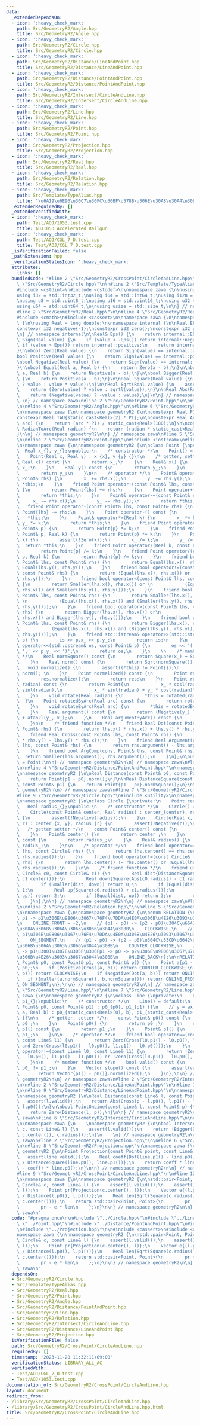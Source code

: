```yaml
---
data:
  _extendedDependsOn:
  - icon: ':heavy_check_mark:'
    path: Src/GeometryR2/Angle.hpp
    title: Src/GeometryR2/Angle.hpp
  - icon: ':heavy_check_mark:'
    path: Src/GeometryR2/Circle.hpp
    title: Src/GeometryR2/Circle.hpp
  - icon: ':heavy_check_mark:'
    path: Src/GeometryR2/Distance/LineAndPoint.hpp
    title: Src/GeometryR2/Distance/LineAndPoint.hpp
  - icon: ':heavy_check_mark:'
    path: Src/GeometryR2/Distance/PointAndPoint.hpp
    title: Src/GeometryR2/Distance/PointAndPoint.hpp
  - icon: ':heavy_check_mark:'
    path: Src/GeometryR2/Intersect/CircleAndLine.hpp
    title: Src/GeometryR2/Intersect/CircleAndLine.hpp
  - icon: ':heavy_check_mark:'
    path: Src/GeometryR2/Line.hpp
    title: Src/GeometryR2/Line.hpp
  - icon: ':heavy_check_mark:'
    path: Src/GeometryR2/Point.hpp
    title: Src/GeometryR2/Point.hpp
  - icon: ':heavy_check_mark:'
    path: Src/GeometryR2/Projection.hpp
    title: Src/GeometryR2/Projection.hpp
  - icon: ':heavy_check_mark:'
    path: Src/GeometryR2/Real.hpp
    title: Src/GeometryR2/Real.hpp
  - icon: ':heavy_check_mark:'
    path: Src/GeometryR2/Relation.hpp
    title: Src/GeometryR2/Relation.hpp
  - icon: ':heavy_check_mark:'
    path: Src/Template/TypeAlias.hpp
    title: "\u6A19\u6E96\u30C7\u30FC\u30BF\u578B\u306E\u30A8\u30A4\u30EA\u30A2\u30B9"
  _extendedRequiredBy: []
  _extendedVerifiedWith:
  - icon: ':heavy_check_mark:'
    path: Test/AOJ/1053.test.cpp
    title: AOJ1053 Accelerated Railgun
  - icon: ':heavy_check_mark:'
    path: Test/AOJ/CGL_7_D.test.cpp
    title: Test/AOJ/CGL_7_D.test.cpp
  _isVerificationFailed: false
  _pathExtension: hpp
  _verificationStatusIcon: ':heavy_check_mark:'
  attributes:
    links: []
  bundledCode: "#line 2 \"Src/GeometryR2/CrossPoint/CircleAndLine.hpp\"\n\n#line 2\
    \ \"Src/GeometryR2/Circle.hpp\"\n\n#line 2 \"Src/Template/TypeAlias.hpp\"\n\n\
    #include <cstdint>\n#include <cstddef>\n\nnamespace zawa {\n\nusing i16 = std::int16_t;\n\
    using i32 = std::int32_t;\nusing i64 = std::int64_t;\nusing i128 = __int128_t;\n\
    \nusing u8 = std::uint8_t;\nusing u16 = std::uint16_t;\nusing u32 = std::uint32_t;\n\
    using u64 = std::uint64_t;\n\nusing usize = std::size_t;\n\n} // namespace zawa\n\
    #line 2 \"Src/GeometryR2/Real.hpp\"\n\n#line 4 \"Src/GeometryR2/Real.hpp\"\n\n\
    #include <cmath>\n#include <cassert>\n\nnamespace zawa {\n\nnamespace geometryR2\
    \ {\n\nusing Real = long double;\n\nnamespace internal {\n\nReal EPS{1e-12};\n\
    constexpr i32 negative{-1};\nconstexpr i32 zero{};\nconstexpr i32 positive{1};\n\
    \n} // namespace internal\n\nReal& Eps() {\n    return internal::EPS;\n}\n\ni32\
    \ Sign(Real value) {\n    if (value < -Eps()) return internal::negative;\n   \
    \ if (value > Eps()) return internal::positive;\n    return internal::zero;\n\
    }\n\nbool Zero(Real value) {\n    return Sign(value) == internal::zero;\n}\n\n\
    bool Positive(Real value) {\n    return Sign(value) == internal::positive;\n}\n\
    \nbool Negative(Real value) {\n    return Sign(value) == internal::negative;\n\
    }\n\nbool Equal(Real a, Real b) {\n    return Zero(a - b);\n}\n\nbool Smaller(Real\
    \ a, Real b) {\n    return Negative(a - b);\n}\n\nbool Bigger(Real a, Real b)\
    \ {\n    return Positive(a - b);\n}\n\nReal Square(Real value) {\n    return (Zero(value)\
    \ ? value : value * value);\n}\n\nReal Sqrt(Real value) {\n    assert(!Negative(value));\n\
    \    return (Zero(value) ? value : sqrtl(value));\n}\n\nReal Abs(Real value) {\n\
    \    return (Negative(value) ? -value : value);\n}\n\n} // namespace geometryR2\n\
    \ \n} // namespace zawa\n#line 2 \"Src/GeometryR2/Point.hpp\"\n\n#line 2 \"Src/GeometryR2/Angle.hpp\"\
    \n\n#line 4 \"Src/GeometryR2/Angle.hpp\"\n\n#line 6 \"Src/GeometryR2/Angle.hpp\"\
    \n\nnamespace zawa {\n\nnamespace geometryR2 {\n\nconstexpr Real PI{acosl(-1)};\n\
    constexpr Real TAU{static_cast<Real>(2) * PI};\n\nconstexpr Real ArcToRadian(Real\
    \ arc) {\n    return (arc * PI) / static_cast<Real>(180);\n}\n\nconstexpr Real\
    \ RadianToArc(Real radian) {\n    return (radian * static_cast<Real>(180)) / PI;\n\
    }\n\n} // namespace geometryR2\n\n} // namespace zawa\n#line 5 \"Src/GeometryR2/Point.hpp\"\
    \n\n#line 7 \"Src/GeometryR2/Point.hpp\"\n#include <iostream>\n#line 9 \"Src/GeometryR2/Point.hpp\"\
    \n\nnamespace zawa {\n\nnamespace geometryR2 {\n\nclass Point {\nprivate:\n  \
    \  Real x_{}, y_{};\npublic:\n    /* constructor */\n    Point() = default;\n\
    \    Point(Real x, Real y) : x_{x}, y_{y} {}\n\n    /* getter, setter */\n   \
    \ Real x() const {\n        return x_;\n    }\n    Real& x() {\n        return\
    \ x_;\n    }\n    Real y() const {\n        return y_;\n    }\n    Real& y() {\n\
    \        return y_;\n    }\n\n    /* operator */\n    Point& operator+=(const\
    \ Point& rhs) {\n        x_ += rhs.x();\n        y_ += rhs.y();\n        return\
    \ *this;\n    }\n    friend Point operator+(const Point& lhs, const Point& rhs)\
    \ {\n        return Point{lhs} += rhs;\n    }\n    Point operator+() const {\n\
    \        return *this;\n    }\n    Point& operator-=(const Point& rhs) {\n   \
    \     x_ -= rhs.x();\n        y_ -= rhs.y();\n        return *this;\n    }\n \
    \   friend Point operator-(const Point& lhs, const Point& rhs) {\n        return\
    \ Point{lhs} -= rhs;\n    }\n    Point operator-() const {\n        return Point{}\
    \ - *this;\n    }\n    Point& operator*=(Real k) {\n        x_ *= k;\n       \
    \ y_ *= k;\n        return *this;\n    }\n    friend Point operator*(Real k, const\
    \ Point& p) {\n        return Point{p} *= k;\n    }\n    friend Point operator*(const\
    \ Point& p, Real k) {\n        return Point{p} *= k;\n    }\n    Point& operator/=(Real\
    \ k) {\n        assert(!Zero(k));\n        x_ /= k;\n        y_ /= k;\n      \
    \  return *this;\n    }\n    friend Point operator/(Real k, const Point& p) {\n\
    \        return Point{p} /= k;\n    }\n    friend Point operator/(const Point&\
    \ p, Real k) {\n        return Point{p} /= k;\n    }\n    friend bool operator==(const\
    \ Point& lhs, const Point& rhs) {\n        return Equal(lhs.x(), rhs.x()) and\
    \ Equal(lhs.y(), rhs.y());\n    }\n    friend bool operator!=(const Point& lhs,\
    \ const Point& rhs) {\n        return !Equal(lhs.x(), rhs.x()) or !Equal(lhs.y(),\
    \ rhs.y());\n    }\n    friend bool operator<(const Point& lhs, const Point& rhs)\
    \ {\n        return Smaller(lhs.x(), rhs.x()) or \n            (Equal(lhs.x(),\
    \ rhs.x()) and Smaller(lhs.y(), rhs.y()));\n    }\n    friend bool operator<=(const\
    \ Point& lhs, const Point& rhs) {\n        return Smaller(lhs.x(), rhs.x()) or\
    \ \n            (Equal(lhs.x(), rhs.x()) and (Smaller(lhs.y(), rhs.y()) or Equal(lhs.y(),\
    \ rhs.y())));\n    }\n    friend bool operator>(const Point& lhs, const Point&\
    \ rhs) {\n        return Bigger(lhs.x(), rhs.x()) or\n            (Equal(lhs.x(),\
    \ rhs.x()) and Bigger(lhs.y(), rhs.y()));\n    }\n    friend bool operator>=(const\
    \ Point& lhs, const Point& rhs) {\n        return Bigger(lhs.x(), rhs.x()) or\n\
    \            (Equal(lhs.x(), rhs.x()) and (Bigger(lhs.y(), rhs.y()) or Equal(lhs.y(),\
    \ rhs.y())));\n    }\n    friend std::istream& operator>>(std::istream& is, Point&\
    \ p) {\n        is >> p.x_ >> p.y_;\n        return is;\n    }\n    friend std::ostream&\
    \ operator<<(std::ostream& os, const Point& p) {\n        os << '(' << p.x_ <<\
    \ ',' << p.y_ << ')';\n        return os;\n    }\n    \n    /* member function\
    \ */\n    Real normSquare() const {\n        return Square(x_) + Square(y_);\n\
    \    }\n    Real norm() const {\n        return Sqrt(normSquare());\n    }\n \
    \   void normalize() {\n        assert((*this) != Point{});\n        (*this) /=\
    \ norm(); \n    }\n    Point normalized() const {\n        Point res{*this};\n\
    \        res.normalize();\n        return res;\n    }\n    Point rotated(Real\
    \ radian) const {\n        return Point{\n            x_ * cosl(radian) - y_ *\
    \ sinl(radian),\n            x_ * sinl(radian) + y_ * cosl(radian)\n        };\n\
    \    }\n    void rotate(Real radian) {\n        *this = rotated(radian); \n  \
    \  }\n    Point rotatedByArc(Real arc) const {\n        return rotated(ArcToRadian(arc));\n\
    \    }\n    void rotateByArc(Real arc) {\n        *this = rotatedByArc(arc);\n\
    \    }\n    Real argument() const {\n        return (Negative(y_) ? TAU : static_cast<Real>(0))\
    \ + atan2l(y_, x_);\n    }\n    Real argumentByArc() const {\n        return RadianToArc(argument());\n\
    \    }\n\n    /* friend function */\n    friend Real Dot(const Point& lhs, const\
    \ Point& rhs) {\n        return lhs.x() * rhs.x() + lhs.y() * rhs.y();\n    }\n\
    \    friend Real Cross(const Point& lhs, const Point& rhs) {\n        return lhs.x()\
    \ * rhs.y() - lhs.y() * rhs.x();\n    }\n    friend Real Argument(const Point&\
    \ lhs, const Point& rhs) {\n        return rhs.argument() - lhs.argument();\n\
    \    }\n    friend bool ArgComp(const Point& lhs, const Point& rhs) {\n      \
    \  return Smaller(lhs.argument(), rhs.argument());\n    }\n};\n\nusing Vector\
    \ = Point;\n\n} // namespace geometryR2\n\n} // namespace zawa\n#line 2 \"Src/GeometryR2/Distance/PointAndPoint.hpp\"\
    \n\n#line 4 \"Src/GeometryR2/Distance/PointAndPoint.hpp\"\n\nnamespace zawa {\n\
    \nnamespace geometryR2 {\n\nReal Distance(const Point& p0, const Point& p1) {\n\
    \    return Point{p1 - p0}.norm();\n}\n\nReal DistanceSquare(const Point& p0,\
    \ const Point& p1) {\n    return Point{p1 - p0}.normSquare();\n}\n\n} // namespace\
    \ geometryR2\n\n} // namespace zawa\n#line 7 \"Src/GeometryR2/Circle.hpp\"\n\n\
    #line 9 \"Src/GeometryR2/Circle.hpp\"\n#include <utility>\n\nnamespace zawa {\n\
    \nnamespace geometryR2 {\n\nclass Circle {\nprivate:\n    Point center_{};\n \
    \   Real radius_{};\npublic:\n    /* constructor */\n    Circle() = default;\n\
    \    Circle(const Point& center, Real radius) : center_{center}, radius_{radius}\
    \ {\n        assert(!Negative(radius));\n    }\n    Circle(Real x, Real y, Real\
    \ r) : center_{x, y}, radius_{r} {\n        assert(!Negative(r));\n    }\n\n \
    \   /* getter setter */\n    const Point& center() const {\n        return center_;\n\
    \    }\n    Point& center() {\n        return center_;\n    }\n    Real radius()\
    \ const {\n        return radius_;\n    }\n    Real& radius() {\n        return\
    \ radius_;\n    }\n\n    /* operator */\n    friend bool operator==(const Circle&\
    \ lhs, const Circle& rhs) {\n        return lhs.center() == rhs.center() and Equal(lhs.radius(),\
    \ rhs.radius());\n    }\n    friend bool operator!=(const Circle& lhs, const Circle&\
    \ rhs) {\n        return lhs.center() != rhs.center() or !Equal(lhs.radius(),\
    \ rhs.radius());\n    }\n\n    /* friend function */\n    friend u32 NumberCommonTangent(const\
    \ Circle& c0, const Circle& c1) {\n        Real dist{DistanceSquare(c0.center(),\
    \ c1.center())};\n        Real down{Square(Abs(c0.radius() - c1.radius()))};\n\
    \        if (Smaller(dist, down)) return 0;\n        if (Equal(dist, down)) return\
    \ 1;\n        Real up{Square(c0.radius() + c1.radius())};\n        if (Smaller(dist,\
    \ up)) return 2;\n        if (Equal(dist, up)) return 3;\n        return 4;\n\
    \    }\n};\n\n} // namespace geometryR2\n\n} // namespace zawa\n#line 2 \"Src/GeometryR2/Line.hpp\"\
    \n\n#line 2 \"Src/GeometryR2/Relation.hpp\"\n\n#line 5 \"Src/GeometryR2/Relation.hpp\"\
    \n\nnamespace zawa {\n\nnamespace geometryR2 {\n\nenum RELATION {\n    // p0 ->\
    \ p1 -> p2\u306E\u9806\u3067\u76F4\u7DDA\u4E0A\u306B\u4E26\u3093\u3067\u3044\u308B\
    \n    ONLINE_FRONT = -2,\n    // (p1 - p0) -> (p2 - p0)\u304C\u6642\u8A08\u56DE\
    \u308A\u306B\u306A\u3063\u3066\u3044\u308B\n    CLOCKWISE,\n    // p0 -> p2 ->\
    \ p1\u306E\u9806\u3067\u76F4\u7DDA\u4E0A\u306B\u4E26\u3093\u3067\u3044\u308B\n\
    \    ON_SEGMENT,\n    // (p1 - p0) -> (p2 - p0)\u304C\u53CD\u6642\u8A08\u56DE\u308A\
    \u306B\u306A\u3063\u3066\u3044\u308B\n    COUNTER_CLOCKWISE,\n    // p2 -> p0\
    \ -> p1\u3001\u307E\u305F\u306Fp1 -> p0 -> p2\u306E\u9806\u3067\u76F4\u7DDA\u4E0A\
    \u306B\u4E26\u3093\u3067\u3044\u308B\n    ONLINE_BACK\n};\n\nRELATION Relation(const\
    \ Point& p0, const Point& p1, const Point& p2) {\n    Point a{p1 - p0}, b{p2 -\
    \ p0};\n    if (Positive(Cross(a, b))) return COUNTER_CLOCKWISE;\n    if (Negative(Cross(a,\
    \ b))) return CLOCKWISE;\n    if (Negative(Dot(a, b))) return ONLINE_BACK;\n \
    \   if (Smaller(a.normSquare(), b.normSquare())) return ONLINE_FRONT;\n    return\
    \ ON_SEGMENT;\n};\n\n} // namespace geometryR2\n\n} // namespace zawa\n#line 5\
    \ \"Src/GeometryR2/Line.hpp\"\n\n#line 7 \"Src/GeometryR2/Line.hpp\"\n\nnamespace\
    \ zawa {\n\nnamespace geometryR2 {\n\nclass Line {\nprivate:\n    Point p0_{},\
    \ p1_{};\npublic:\n    /* constructor */\n    Line() = default;\n    Line(const\
    \ Point& p0, const Point& p1) : p0_{p0}, p1_{p1} {}\n    // y = ax + b \n    Line(Real\
    \ a, Real b) : p0_{static_cast<Real>(0), b}, p1_{static_cast<Real>(1), a + b}\
    \ {}\n\n    /* getter, setter */\n    const Point& p0() const {\n        return\
    \ p0_;\n    }\n    Point& p0() {\n        return p0_;\n    }\n    const Point&\
    \ p1() const {\n        return p1_;\n    }\n    Point& p1() {\n        return\
    \ p1_;\n    }\n\n    /* operator */\n    friend bool operator==(const Line& l0,\
    \ const Line& l1) {\n        return Zero(Cross(l0.p1() - l0.p0(), l1.p1() - l1.p0()))\
    \ and Zero(Cross(l0.p1() - l0.p0(), l1.p1() - l0.p0()));\n    }\n    friend bool\
    \ operator!=(const Line& l0, const Line& l1) {\n        return !Zero(Cross(l0.p1()\
    \ - l0.p0(), l1.p1() - l1.p0())) or !Zero(Cross(l0.p1() - l0.p0(), l1.p1() - l0.p0()));\n\
    \    }\n\n    /* member function */\n    bool valid() const {\n        return\
    \ p0_ != p1_;\n    }\n    Vector slope() const {\n        assert(valid());\n \
    \       return Vector{p1() - p0()}.normalized();\n    }\n};\n\n} // namespace\
    \ geometryR2\n\n} // namespace zawa\n#line 2 \"Src/GeometryR2/Intersect/CircleAndLine.hpp\"\
    \n\n#line 2 \"Src/GeometryR2/Distance/LineAndPoint.hpp\"\n\n#line 7 \"Src/GeometryR2/Distance/LineAndPoint.hpp\"\
    \n\n#line 9 \"Src/GeometryR2/Distance/LineAndPoint.hpp\"\n\nnamespace zawa {\n\
    \nnamespace geometryR2 {\n\nReal Distance(const Line& l, const Point& p) {\n \
    \   assert(l.valid());\n    return Abs(Cross(p - l.p0(), l.p1() - l.p0())) / Distance(l.p1(),\
    \ l.p0());\n}\n\nbool PointOnLine(const Line& l, const Point& p) {\n    assert(l.valid());\n\
    \    return Zero(Distance(l, p));\n}\n\n} // namespace geometryR2\n\n} // namespace\
    \ zawa\n#line 6 \"Src/GeometryR2/Intersect/CircleAndLine.hpp\"\n\n#line 8 \"Src/GeometryR2/Intersect/CircleAndLine.hpp\"\
    \n\nnamespace zawa {\n    \nnamespace geometryR2 {\n\nbool Intersect(const Circle&\
    \ c, const Line& l) {\n    assert(l.valid());\n    return !Bigger(Distance(l,\
    \ c.center()), c.radius());\n}\n    \n} // namespace geometryR2\n\n} // namespace\
    \ zawa\n#line 2 \"Src/GeometryR2/Projection.hpp\"\n\n#line 6 \"Src/GeometryR2/Projection.hpp\"\
    \n\n#line 8 \"Src/GeometryR2/Projection.hpp\"\n\nnamespace zawa {\n\nnamespace\
    \ geometryR2 {\n\nPoint Projection(const Point& point, const Line& line) {\n \
    \   assert(line.valid());\n    Real coeff{Dot(line.p1() - line.p0(), point - line.p0())\
    \ / DistanceSquare(line.p0(), line.p1())};\n    return coeff * line.p1() + (static_cast<Real>(1)\
    \ - coeff) * line.p0();\n}\n\n} // namespace geometryR2\n\n} // namespace zawa\n\
    #line 9 \"Src/GeometryR2/CrossPoint/CircleAndLine.hpp\"\n\n#line 12 \"Src/GeometryR2/CrossPoint/CircleAndLine.hpp\"\
    \n\nnamespace zawa {\n\nnamespace geometryR2 {\n\nstd::pair<Point, Point> CrossPoint(const\
    \ Circle& c, const Line& l) {\n    assert(l.valid());\n    assert(Intersect(c,\
    \ l));\n    Point pr{Projection(c.center(), l)};\n    Vector e{(l.p1() - l.p0())\
    \ / Distance(l.p0(), l.p1())};\n    Real len{Sqrt(Square(c.radius()) - DistanceSquare(pr,\
    \ c.center()))};\n    return std::pair<Point, Point>{\n        pr + e * len,\n\
    \        pr - e * len\n    };\n}\n\n} // namespace geometryR2\n\n} // namespace\
    \ zawa\n"
  code: "#pragma once\n\n#include \"../Circle.hpp\"\n#include \"../Line.hpp\"\n#include\
    \ \"../Point.hpp\"\n#include \"../Distance/PointAndPoint.hpp\"\n#include \"../Intersect/CircleAndLine.hpp\"\
    \n#include \"../Projection.hpp\"\n\n#include <cassert>\n#include <utility>\n\n\
    namespace zawa {\n\nnamespace geometryR2 {\n\nstd::pair<Point, Point> CrossPoint(const\
    \ Circle& c, const Line& l) {\n    assert(l.valid());\n    assert(Intersect(c,\
    \ l));\n    Point pr{Projection(c.center(), l)};\n    Vector e{(l.p1() - l.p0())\
    \ / Distance(l.p0(), l.p1())};\n    Real len{Sqrt(Square(c.radius()) - DistanceSquare(pr,\
    \ c.center()))};\n    return std::pair<Point, Point>{\n        pr + e * len,\n\
    \        pr - e * len\n    };\n}\n\n} // namespace geometryR2\n\n} // namespace\
    \ zawa\n"
  dependsOn:
  - Src/GeometryR2/Circle.hpp
  - Src/Template/TypeAlias.hpp
  - Src/GeometryR2/Real.hpp
  - Src/GeometryR2/Point.hpp
  - Src/GeometryR2/Angle.hpp
  - Src/GeometryR2/Distance/PointAndPoint.hpp
  - Src/GeometryR2/Line.hpp
  - Src/GeometryR2/Relation.hpp
  - Src/GeometryR2/Intersect/CircleAndLine.hpp
  - Src/GeometryR2/Distance/LineAndPoint.hpp
  - Src/GeometryR2/Projection.hpp
  isVerificationFile: false
  path: Src/GeometryR2/CrossPoint/CircleAndLine.hpp
  requiredBy: []
  timestamp: '2023-11-20 11:32:11+09:00'
  verificationStatus: LIBRARY_ALL_AC
  verifiedWith:
  - Test/AOJ/CGL_7_D.test.cpp
  - Test/AOJ/1053.test.cpp
documentation_of: Src/GeometryR2/CrossPoint/CircleAndLine.hpp
layout: document
redirect_from:
- /library/Src/GeometryR2/CrossPoint/CircleAndLine.hpp
- /library/Src/GeometryR2/CrossPoint/CircleAndLine.hpp.html
title: Src/GeometryR2/CrossPoint/CircleAndLine.hpp
---
```

